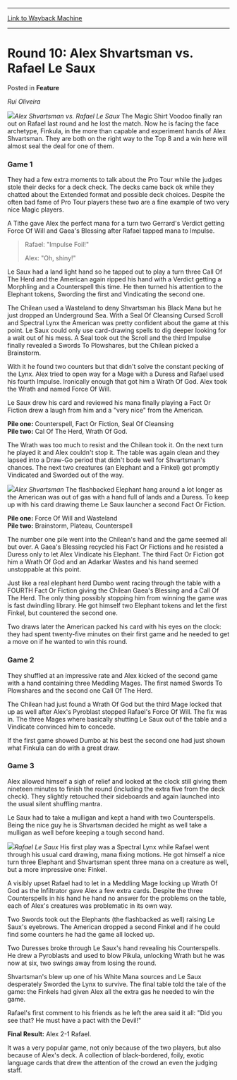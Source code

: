 
---
[Link to Wayback Machine](https://web.archive.org/web/20171030073803/https://magic.wizards.com/en/articles/archive/feature/round-10-alex-shvartsman-vs-rafael-le-saux-2000-01-01)

[_metadata_:wayback_url]:- "https://magic.wizards.com/en/articles/archive/feature/round-10-alex-shvartsman-vs-rafael-le-saux-2000-01-01"
[_metadata_:wayback_raw_url]:- "https://web.archive.org/web/20171030073803id_/https://magic.wizards.com/en/articles/archive/feature/round-10-alex-shvartsman-vs-rafael-le-saux-2000-01-01"
[_metadata_:wayback_capture_timestamp]:- "2017-10-30 07:38:03+00:00"
[_metadata_:description]:- "Rui Oliveira Alex Shvartsman vs. Rafael Le Saux The Magic Shirt Voodoo finally ran out on Rafael last round and he lost the match. Now he is facing the face archetype, Finkula, in the more than capable and experiment hands of Alex Shvartsman. They are both on the right way to the Top 8 and a win here will almost seal the deal for one of them."
[_metadata_:generator]:- "Drupal 7 (http://drupal.org)"
---


Round 10: Alex Shvartsman vs. Rafael Le Saux
============================================



 Posted in **Feature**












*Rui Oliveira*


![](https://media.magic.wizards.com/image_legacy_migration/sideboard/images/gpcur01/a938.jpg)*Alex Shvartsman vs. Rafael Le Saux*
The Magic Shirt Voodoo finally ran out on Rafael last round and he lost the match. Now he is facing the face archetype, Finkula, in the more than capable and experiment hands of Alex Shvartsman. They are both on the right way to the Top 8 and a win here will almost seal the deal for one of them.


### Game 1


They had a few extra moments to talk about the Pro Tour while the judges stole their decks for a deck check. The decks came back ok while they chatted about the Extended format and possible deck choices. Despite the often bad fame of Pro Tour players these two are a fine example of two very nice Magic players.


A Tithe gave Alex the perfect mana for a turn two Gerrard's Verdict getting Force Of Will and Gaea's Blessing after Rafael tapped mana to Impulse.



> Rafael: "Impulse Foil!"  
> 
> Alex: "Oh, shiny!"


Le Saux had a land light hand so he tapped out to play a turn three Call Of The Herd and the American again ripped his hand with a Verdict getting a Morphling and a Counterspell this time. He then turned his attention to the Elephant tokens, Swording the first and Vindicating the second one.


The Chilean used a Wasteland to deny Shvartsman his Black Mana but he just dropped an Underground Sea. With a Seal Of Cleansing Cursed Scroll and Spectral Lynx the American was pretty confident about the game at this point. Le Saux could only use card-drawing spells to dig deeper looking for a wait out of his mess. A Seal took out the Scroll and the third Impulse finally revealed a Swords To Plowshares, but the Chilean picked a Brainstorm.


With it he found two counters but that didn't solve the constant pecking of the Lynx. Alex tried to open way for a Mage with a Duress and Rafael used his fourth Impulse. Ironically enough that got him a Wrath Of God. Alex took the Wrath and named Force Of Will.


Le Saux drew his card and reviewed his mana finally playing a Fact Or Fiction drew a laugh from him and a "very nice" from the American.


**Pile one:** Counterspell, Fact Or Fiction, Seal Of Cleansing  
**Pile two:** Cal Of The Herd, Wrath Of God.


The Wrath was too much to resist and the Chilean took it. On the next turn he played it and Alex couldn't stop it. The table was again clean and they lapsed into a Draw-Go period that didn't bode well for Shvartsman's chances. The next two creatures (an Elephant and a Finkel) got promptly Vindicated and Sworded out of the way.


![](https://media.magic.wizards.com/image_legacy_migration/sideboard/images/gpcur01/a939.jpg)*Alex Shvartsman*
The flashbacked Elephant hang around a lot longer as the American was out of gas with a hand full of lands and a Duress. To keep up with his card drawing theme Le Saux launcher a second Fact Or Fiction.


**Pile one:** Force Of Will and Wasteland  
**Pile two:** Brainstorm, Plateau, Counterspell


The number one pile went into the Chilean's hand and the game seemed all but over. A Gaea's Blessing recycled his Fact Or Fictions and he resisted a Duress only to let Alex Vindicate his Elephant. The third Fact Or Fiction got him a Wrath Of God and an Adarkar Wastes and his hand seemed unstoppable at this point.


Just like a real elephant herd Dumbo went racing through the table with a FOURTH Fact Or Fiction giving the Chilean Gaea's Blessing and a Call Of The Herd. The only thing possibly stopping him from winning the game was is fast dwindling library. He got himself two Elephant tokens and let the first Finkel, but countered the second one.


Two draws later the American packed his card with his eyes on the clock: they had spent twenty-five minutes on their first game and he needed to get a move on if he wanted to win this round.


### Game 2


They shuffled at an impressive rate and Alex kicked of the second game with a hand containing three Meddling Mages. The first named Swords To Plowshares and the second one Call Of The Herd.


The Chilean had just found a Wrath Of God but the third Mage locked that up as well after Alex's Pyroblast stopped Rafael's Force Of Will. The fix was in. The three Mages where basically shutting Le Saux out of the table and a Vindicate convinced him to concede.


If the first game showed Dumbo at his best the second one had just shown what Finkula can do with a great draw.


### Game 3


Alex allowed himself a sigh of relief and looked at the clock still giving them nineteen minutes to finish the round (including the extra five from the deck check). They slightly retouched their sideboards and again launched into the usual silent shuffling mantra.


Le Saux had to take a mulligan and kept a hand with two Counterspells. Being the nice guy he is Shvartsman decided he might as well take a mulligan as well before keeping a tough second hand.


![](https://media.magic.wizards.com/image_legacy_migration/sideboard/images/gpcur01/a937.jpg)*Rafael Le Saux*
His first play was a Spectral Lynx while Rafael went through his usual card drawing, mana fixing motions. He got himself a nice turn three Elephant and Shvartsman spent three mana on a creature as well, but a more impressive one: Finkel.


A visibly upset Rafael had to let in a Meddling Mage locking up Wrath Of God as the Infiltrator gave Alex a few extra cards. Despite the three Counterspells in his hand he hand no answer for the problems on the table, each of Alex's creatures was problematic in its own way.


Two Swords took out the Elephants (the flashbacked as well) raising Le Saux's eyebrows. The American dropped a second Finkel and if he could find some counters he had the game all locked up.


Two Duresses broke through Le Saux's hand revealing his Counterspells. He drew a Pyroblasts and used to blow Pikula, unlocking Wrath but he was now at six, two swings away from losing the round.


Shvartsman's blew up one of his White Mana sources and Le Saux desperately Sworded the Lynx to survive. The final table told the tale of the game: the Finkels had given Alex all the extra gas he needed to win the game.


Rafael's first comment to his friends as he left the area said it all: "Did you see that? He must have a pact with the Devil!"


**Final Result:** Alex 2-1 Rafael.


It was a very popular game, not only because of the two players, but also because of Alex's deck. A collection of black-bordered, foily, exotic language cards that drew the attention of the crowd an even the judging staff.









